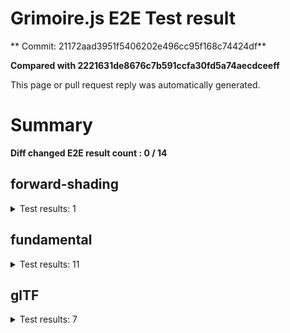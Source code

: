 # Grimoire.js E2E Test result

** Commit: 21172aad3951f5406202e496cc95f168c74424df**

**Compared with 2221631de8676c7b591ccfa30fd5a74aecdceeff**

This page or pull request reply was automatically generated.

# Summary

**Diff changed E2E result count : 0 / 14**



## forward-shading

<details>
    <summary>Test results: 1</summary>

<details>
    <summary>0:forward-shading/pbr-rougness-metallic[PASSED] -- (load: 12923 / waitFor: )</summary>





<img src="https://381-108731811-gh.circle-artifacts.com/0/tmp/circle-artifacts.HNtGVPz/diff/forward-shadingpbr-rougness-metallic.png"/>




<a href="http://jsrun.it/kyasbal/gCfn3#fundamental&#x3D;staging-21172aad3951f5406202e496cc95f168c74424df ">OPEN</a>



<details>
    <summary>Logs</summary>

```
log:%cGrimoire.js v0.21.1
plugins:

  1 : grimoirejs-math@1.15.1
  2 : grimoirejs-fundamental@0.30.0beta5
  3 : grimoirejs-forward-shading@1.10.2

To suppress this message,please inject a line &quot;gr.debug &#x3D; false;&quot; on the initializing timing. color:#44F;font-weight:bold;
```

</details>

<details>
    <summary>Meta</summary>


|Key|Value|
|:-:|:-:|
|config|[object Object]|
|loadTime|12923|
|logs|[object Object]|
|diffTestResult|true|
|url|http://jsrun.it/kyasbal/gCfn3#fundamental&#x3D;staging-21172aad3951f5406202e496cc95f168c74424df |


</details>

<details>
    <summary>Config</summary>


|Key|Value|
|:-:|:-:|
|url|http://jsrun.it/kyasbal/gCfn3|
|timeout|100000|
|waitFor||
|width|640|
|height|480|
|threshold|3%|
|shift|2|
|group|forward-shading|
|name|pbr-rougness-metallic|


</details>


</details>


---

 

</details>


## fundamental

<details>
    <summary>Test results: 11</summary>

<details>
    <summary>0:fundamental/texture-direction[PASSED] -- (load: 6734 / waitFor: )</summary>





<img src="https://381-108731811-gh.circle-artifacts.com/1/tmp/circle-artifacts.CX7sx0t/diff/fundamentaltexture-direction.png"/>




<a href="https://codepen.io/kyasbal-1994/debug/gXMBJV#fundamental&#x3D;staging-21172aad3951f5406202e496cc95f168c74424df ">OPEN</a>



<details>
    <summary>Logs</summary>

```
log:%cGrimoire.js v0.21.1
plugins:

  1 : grimoirejs-math@1.15.1
  2 : grimoirejs-fundamental@0.30.0beta5

To suppress this message,please inject a line &quot;gr.debug &#x3D; false;&quot; on the initializing timing. color:#44F;font-weight:bold;
```

</details>

<details>
    <summary>Meta</summary>


|Key|Value|
|:-:|:-:|
|config|[object Object]|
|loadTime|6734|
|logs|[object Object]|
|diffTestResult|true|
|url|https://codepen.io/kyasbal-1994/debug/gXMBJV#fundamental&#x3D;staging-21172aad3951f5406202e496cc95f168c74424df |


</details>

<details>
    <summary>Config</summary>


|Key|Value|
|:-:|:-:|
|url|https://codepen.io/kyasbal-1994/debug/gXMBJV|
|timeout|100000|
|waitFor||
|width|640|
|height|480|
|threshold|3%|
|shift|2|
|group|fundamental|
|name|texture-direction|


</details>


</details>


---


### 1:fundamental/uv\[NOT TESTED BEFORE\]

* load: 
* waitFor: 




<img src=""/>




<a href="">OPEN</a>



<details>
    <summary>Logs</summary>

```
```

</details>

<details>
    <summary>Meta</summary>


|Key|Value|
|:-:|:-:|


</details>

<details>
    <summary>Config</summary>


|Key|Value|
|:-:|:-:|


</details>


---


<details>
    <summary>2:fundamental/normal[PASSED] -- (load: 3394 / waitFor: )</summary>





<img src="https://381-108731811-gh.circle-artifacts.com/3/tmp/circle-artifacts.KQq9GNH/diff/fundamentalnormal.png"/>




<a href="https://codepen.io/kyasbal-1994/debug/RjGroo#fundamental&#x3D;staging-21172aad3951f5406202e496cc95f168c74424df ">OPEN</a>



<details>
    <summary>Logs</summary>

```
log:%cGrimoire.js v0.21.1
plugins:

  1 : grimoirejs-math@1.15.1
  2 : grimoirejs-fundamental@0.30.0beta5

To suppress this message,please inject a line &quot;gr.debug &#x3D; false;&quot; on the initializing timing. color:#44F;font-weight:bold;
```

</details>

<details>
    <summary>Meta</summary>


|Key|Value|
|:-:|:-:|
|config|[object Object]|
|loadTime|3394|
|logs|[object Object]|
|diffTestResult|true|
|url|https://codepen.io/kyasbal-1994/debug/RjGroo#fundamental&#x3D;staging-21172aad3951f5406202e496cc95f168c74424df |


</details>

<details>
    <summary>Config</summary>


|Key|Value|
|:-:|:-:|
|url|https://codepen.io/kyasbal-1994/debug/RjGroo|
|timeout|100000|
|waitFor||
|width|640|
|height|480|
|threshold|3%|
|shift|2|
|group|fundamental|
|name|normal|


</details>


</details>


---


<details>
    <summary>3:fundamental/wireframe[PASSED] -- (load: 2001 / waitFor: )</summary>





<img src="https://381-108731811-gh.circle-artifacts.com/0/tmp/circle-artifacts.HNtGVPz/diff/fundamentalwireframe.png"/>




<a href="https://codepen.io/kyasbal-1994/debug/MOmjyJ#fundamental&#x3D;staging-21172aad3951f5406202e496cc95f168c74424df ">OPEN</a>



<details>
    <summary>Logs</summary>

```
log:%cGrimoire.js v0.21.1
plugins:

  1 : grimoirejs-math@1.15.1
  2 : grimoirejs-fundamental@0.30.0beta5

To suppress this message,please inject a line &quot;gr.debug &#x3D; false;&quot; on the initializing timing. color:#44F;font-weight:bold;
```

</details>

<details>
    <summary>Meta</summary>


|Key|Value|
|:-:|:-:|
|config|[object Object]|
|loadTime|2001|
|logs|[object Object]|
|diffTestResult|true|
|url|https://codepen.io/kyasbal-1994/debug/MOmjyJ#fundamental&#x3D;staging-21172aad3951f5406202e496cc95f168c74424df |


</details>

<details>
    <summary>Config</summary>


|Key|Value|
|:-:|:-:|
|url|https://codepen.io/kyasbal-1994/debug/MOmjyJ|
|timeout|100000|
|waitFor||
|width|640|
|height|480|
|threshold|3%|
|shift|2|
|group|fundamental|
|name|wireframe|


</details>


</details>


---


<details>
    <summary>4:fundamental/canvasFollowRelative[PASSED] -- (load: 1421 / waitFor: )</summary>





<img src="https://381-108731811-gh.circle-artifacts.com/1/tmp/circle-artifacts.CX7sx0t/diff/fundamentalcanvasFollowRelative.png"/>




<a href="https://codepen.io/kyasbal-1994/debug/bf323f6b9725ceb75f0865d6dddd68b9#fundamental&#x3D;staging-21172aad3951f5406202e496cc95f168c74424df ">OPEN</a>



<details>
    <summary>Logs</summary>

```
log:%cGrimoire.js v0.21.1
plugins:

  1 : grimoirejs-math@1.15.1
  2 : grimoirejs-fundamental@0.30.0beta5

To suppress this message,please inject a line &quot;gr.debug &#x3D; false;&quot; on the initializing timing. color:#44F;font-weight:bold;
```

</details>

<details>
    <summary>Meta</summary>


|Key|Value|
|:-:|:-:|
|config|[object Object]|
|loadTime|1421|
|logs|[object Object]|
|diffTestResult|true|
|url|https://codepen.io/kyasbal-1994/debug/bf323f6b9725ceb75f0865d6dddd68b9#fundamental&#x3D;staging-21172aad3951f5406202e496cc95f168c74424df |


</details>

<details>
    <summary>Config</summary>


|Key|Value|
|:-:|:-:|
|url|https://codepen.io/kyasbal-1994/debug/bf323f6b9725ceb75f0865d6dddd68b9|
|timeout|100000|
|waitFor||
|width|640|
|height|480|
|threshold|3%|
|shift|2|
|group|fundamental|
|name|canvasFollowRelative|


</details>


</details>


---


### 5:fundamental/canvasConsiderBorder\[NOT TESTED BEFORE\]

* load: 
* waitFor: 




<img src=""/>




<a href="">OPEN</a>



<details>
    <summary>Logs</summary>

```
```

</details>

<details>
    <summary>Meta</summary>


|Key|Value|
|:-:|:-:|


</details>

<details>
    <summary>Config</summary>


|Key|Value|
|:-:|:-:|


</details>


---


<details>
    <summary>6:fundamental/dynamicParentSizeChange[PASSED] -- (load: 3399 / waitFor: )</summary>





<img src="https://381-108731811-gh.circle-artifacts.com/3/tmp/circle-artifacts.KQq9GNH/diff/fundamentaldynamicParentSizeChange.png"/>




<a href="https://codepen.io/kyasbal-1994/debug/074bef092e7a50ed3e33fe7c75c923e6#fundamental&#x3D;staging-21172aad3951f5406202e496cc95f168c74424df ">OPEN</a>



<details>
    <summary>Logs</summary>

```
log:%cGrimoire.js v0.21.1
plugins:

  1 : grimoirejs-math@1.15.1
  2 : grimoirejs-fundamental@0.30.0beta5

To suppress this message,please inject a line &quot;gr.debug &#x3D; false;&quot; on the initializing timing. color:#44F;font-weight:bold;
```

</details>

<details>
    <summary>Meta</summary>


|Key|Value|
|:-:|:-:|
|config|[object Object]|
|loadTime|3399|
|logs|[object Object]|
|diffTestResult|true|
|url|https://codepen.io/kyasbal-1994/debug/074bef092e7a50ed3e33fe7c75c923e6#fundamental&#x3D;staging-21172aad3951f5406202e496cc95f168c74424df |


</details>

<details>
    <summary>Config</summary>


|Key|Value|
|:-:|:-:|
|url|https://codepen.io/kyasbal-1994/debug/074bef092e7a50ed3e33fe7c75c923e6|
|timeout|100000|
|waitFor||
|width|640|
|height|480|
|threshold|3%|
|shift|2|
|group|fundamental|
|name|dynamicParentSizeChange|


</details>


</details>


---


<details>
    <summary>7:fundamental/drawerContext[PASSED] -- (load: 2413 / waitFor: )</summary>





<img src="https://381-108731811-gh.circle-artifacts.com/0/tmp/circle-artifacts.HNtGVPz/diff/fundamentaldrawerContext.png"/>




<a href="https://codepen.io/kyasbal-1994/debug/b26f4b576f96d077eb0aab1d6b88668f#fundamental&#x3D;staging-21172aad3951f5406202e496cc95f168c74424df ">OPEN</a>



<details>
    <summary>Logs</summary>

```
log:%cGrimoire.js v0.21.1
plugins:

  1 : grimoirejs-math@1.15.1
  2 : grimoirejs-fundamental@0.30.0beta5

To suppress this message,please inject a line &quot;gr.debug &#x3D; false;&quot; on the initializing timing. color:#44F;font-weight:bold;
```

</details>

<details>
    <summary>Meta</summary>


|Key|Value|
|:-:|:-:|
|config|[object Object]|
|loadTime|2413|
|logs|[object Object]|
|diffTestResult|true|
|url|https://codepen.io/kyasbal-1994/debug/b26f4b576f96d077eb0aab1d6b88668f#fundamental&#x3D;staging-21172aad3951f5406202e496cc95f168c74424df |


</details>

<details>
    <summary>Config</summary>


|Key|Value|
|:-:|:-:|
|url|https://codepen.io/kyasbal-1994/debug/b26f4b576f96d077eb0aab1d6b88668f|
|timeout|100000|
|waitFor||
|width|640|
|height|480|
|threshold|3%|
|shift|2|
|group|fundamental|
|name|drawerContext|


</details>


</details>


---


<details>
    <summary>8:fundamental/drawerContext2[PASSED] -- (load: 1625 / waitFor: )</summary>





<img src="https://381-108731811-gh.circle-artifacts.com/1/tmp/circle-artifacts.CX7sx0t/diff/fundamentaldrawerContext2.png"/>




<a href="https://s.codepen.io/kyasbal-1994/debug/c0e1065f3c412d326859c69fc4befb52#fundamental&#x3D;staging-21172aad3951f5406202e496cc95f168c74424df ">OPEN</a>



<details>
    <summary>Logs</summary>

```
log:%cGrimoire.js v0.21.1
plugins:

  1 : grimoirejs-math@1.15.1
  2 : grimoirejs-fundamental@0.30.0beta5

To suppress this message,please inject a line &quot;gr.debug &#x3D; false;&quot; on the initializing timing. color:#44F;font-weight:bold;
```

</details>

<details>
    <summary>Meta</summary>


|Key|Value|
|:-:|:-:|
|config|[object Object]|
|loadTime|1625|
|logs|[object Object]|
|diffTestResult|true|
|url|https://s.codepen.io/kyasbal-1994/debug/c0e1065f3c412d326859c69fc4befb52#fundamental&#x3D;staging-21172aad3951f5406202e496cc95f168c74424df |


</details>

<details>
    <summary>Config</summary>


|Key|Value|
|:-:|:-:|
|url|https://s.codepen.io/kyasbal-1994/debug/c0e1065f3c412d326859c69fc4befb52|
|timeout|100000|
|waitFor||
|width|640|
|height|480|
|threshold|3%|
|shift|2|
|group|fundamental|
|name|drawerContext2|


</details>


</details>


---


### 9:fundamental/dynamicMaterialOverride\[NOT TESTED BEFORE\]

* load: 
* waitFor: 




<img src=""/>




<a href="">OPEN</a>



<details>
    <summary>Logs</summary>

```
```

</details>

<details>
    <summary>Meta</summary>


|Key|Value|
|:-:|:-:|


</details>

<details>
    <summary>Config</summary>


|Key|Value|
|:-:|:-:|


</details>


---


### 10:fundamental/dynamicMaterialOverride2\[NOT TESTED BEFORE\]

* load: 1454
* waitFor: 




<img src="https://381-108731811-gh.circle-artifacts.com/3/tmp/circle-artifacts.KQq9GNH/current/fundamentaldynamicMaterialOverride2.png"/>




<a href="https://s.codepen.io/kyasbal-1994/debug/2b6a359c9bcfdbc01c77fc1a4aebbb34#fundamental&#x3D;staging-21172aad3951f5406202e496cc95f168c74424df ">OPEN</a>



<details>
    <summary>Logs</summary>

```
log:%cGrimoire.js v0.21.1
plugins:

  1 : grimoirejs-math@1.15.1
  2 : grimoirejs-fundamental@0.30.0beta5

To suppress this message,please inject a line &quot;gr.debug &#x3D; false;&quot; on the initializing timing. color:#44F;font-weight:bold;
```

</details>

<details>
    <summary>Meta</summary>


|Key|Value|
|:-:|:-:|
|config|[object Object]|
|loadTime|1454|
|logs|[object Object]|
|diffTestResult|true|
|url|https://s.codepen.io/kyasbal-1994/debug/2b6a359c9bcfdbc01c77fc1a4aebbb34#fundamental&#x3D;staging-21172aad3951f5406202e496cc95f168c74424df |


</details>

<details>
    <summary>Config</summary>


|Key|Value|
|:-:|:-:|
|url|https://s.codepen.io/kyasbal-1994/debug/2b6a359c9bcfdbc01c77fc1a4aebbb34|
|timeout|100000|
|waitFor||
|width|640|
|height|480|
|threshold|3%|
|shift|2|
|group|fundamental|
|name|dynamicMaterialOverride2|


</details>


---

 

</details>


## glTF

<details>
    <summary>Test results: 7</summary>

<details>
    <summary>0:glTF/gltf-triangle[PASSED] -- (load: 1389 / waitFor: )</summary>





<img src="https://381-108731811-gh.circle-artifacts.com/0/tmp/circle-artifacts.HNtGVPz/diff/glTFgltf-triangle.png"/>




<a href="https://codepen.io/kyasbal-1994/debug/e8ca361b9c48e123380f391d31210de5#fundamental&#x3D;staging-21172aad3951f5406202e496cc95f168c74424df ">OPEN</a>



<details>
    <summary>Logs</summary>

```
log:%cGrimoire.js v0.21.1
plugins:

  1 : grimoirejs-math@1.15.1
  2 : grimoirejs-fundamental@0.30.0beta5
  3 : grimoirejs-animation@1.4.1
  4 : grimoirejs-forward-shading@1.10.2
  5 : grimoirejs-gltf@2.3.21

To suppress this message,please inject a line &quot;gr.debug &#x3D; false;&quot; on the initializing timing. color:#44F;font-weight:bold;
```

</details>

<details>
    <summary>Meta</summary>


|Key|Value|
|:-:|:-:|
|config|[object Object]|
|loadTime|1389|
|logs|[object Object]|
|diffTestResult|true|
|url|https://codepen.io/kyasbal-1994/debug/e8ca361b9c48e123380f391d31210de5#fundamental&#x3D;staging-21172aad3951f5406202e496cc95f168c74424df |


</details>

<details>
    <summary>Config</summary>


|Key|Value|
|:-:|:-:|
|url|https://codepen.io/kyasbal-1994/debug/e8ca361b9c48e123380f391d31210de5|
|timeout|100000|
|waitFor||
|width|640|
|height|480|
|threshold|3%|
|shift|2|
|group|glTF|
|name|gltf-triangle|


</details>


</details>


---


<details>
    <summary>1:glTF/gltf-triangle-without-indices[PASSED] -- (load: 1431 / waitFor: )</summary>





<img src="https://381-108731811-gh.circle-artifacts.com/1/tmp/circle-artifacts.CX7sx0t/diff/glTFgltf-triangle-without-indices.png"/>




<a href="https://codepen.io/kyasbal-1994/debug/b5b1bc440f20c52166aeefd01cbb677e#fundamental&#x3D;staging-21172aad3951f5406202e496cc95f168c74424df ">OPEN</a>



<details>
    <summary>Logs</summary>

```
log:%cGrimoire.js v0.21.1
plugins:

  1 : grimoirejs-math@1.15.1
  2 : grimoirejs-fundamental@0.30.0beta5
  3 : grimoirejs-animation@1.4.1
  4 : grimoirejs-forward-shading@1.10.2
  5 : grimoirejs-gltf@2.3.21

To suppress this message,please inject a line &quot;gr.debug &#x3D; false;&quot; on the initializing timing. color:#44F;font-weight:bold;
```

</details>

<details>
    <summary>Meta</summary>


|Key|Value|
|:-:|:-:|
|config|[object Object]|
|loadTime|1431|
|logs|[object Object]|
|diffTestResult|true|
|url|https://codepen.io/kyasbal-1994/debug/b5b1bc440f20c52166aeefd01cbb677e#fundamental&#x3D;staging-21172aad3951f5406202e496cc95f168c74424df |


</details>

<details>
    <summary>Config</summary>


|Key|Value|
|:-:|:-:|
|url|https://codepen.io/kyasbal-1994/debug/b5b1bc440f20c52166aeefd01cbb677e|
|timeout|100000|
|waitFor||
|width|640|
|height|480|
|threshold|3%|
|shift|2|
|group|glTF|
|name|gltf-triangle-without-indices|


</details>


</details>


---


### 2:glTF/gltf-simple-meshes\[NOT TESTED BEFORE\]

* load: 
* waitFor: 




<img src=""/>




<a href="">OPEN</a>



<details>
    <summary>Logs</summary>

```
```

</details>

<details>
    <summary>Meta</summary>


|Key|Value|
|:-:|:-:|


</details>

<details>
    <summary>Config</summary>


|Key|Value|
|:-:|:-:|


</details>


---


<details>
    <summary>3:glTF/gltf-suzane[PASSED] -- (load: 1252 / waitFor: )</summary>





<img src="https://381-108731811-gh.circle-artifacts.com/3/tmp/circle-artifacts.KQq9GNH/diff/glTFgltf-suzane.png"/>




<a href="https://s.codepen.io/kyasbal-1994/debug/fac20bbbeb4713f2a2169b09f615b741#fundamental&#x3D;staging-21172aad3951f5406202e496cc95f168c74424df ">OPEN</a>



<details>
    <summary>Logs</summary>

```
log:%cGrimoire.js v0.21.1
plugins:

  1 : grimoirejs-math@1.15.1
  2 : grimoirejs-fundamental@0.30.0beta5
  3 : grimoirejs-animation@1.4.1
  4 : grimoirejs-forward-shading@1.10.2
  5 : grimoirejs-gltf@2.3.21

To suppress this message,please inject a line &quot;gr.debug &#x3D; false;&quot; on the initializing timing. color:#44F;font-weight:bold;
```

</details>

<details>
    <summary>Meta</summary>


|Key|Value|
|:-:|:-:|
|config|[object Object]|
|loadTime|1252|
|logs|[object Object]|
|diffTestResult|true|
|url|https://s.codepen.io/kyasbal-1994/debug/fac20bbbeb4713f2a2169b09f615b741#fundamental&#x3D;staging-21172aad3951f5406202e496cc95f168c74424df |


</details>

<details>
    <summary>Config</summary>


|Key|Value|
|:-:|:-:|
|url|https://s.codepen.io/kyasbal-1994/debug/fac20bbbeb4713f2a2169b09f615b741|
|timeout|100000|
|waitFor||
|width|640|
|height|480|
|threshold|3%|
|shift|2|
|group|glTF|
|name|gltf-suzane|


</details>


</details>


---


<details>
    <summary>4:glTF/gltf-duck[PASSED] -- (load: 823 / waitFor: )</summary>





<img src="https://381-108731811-gh.circle-artifacts.com/0/tmp/circle-artifacts.HNtGVPz/diff/glTFgltf-duck.png"/>




<a href="https://s.codepen.io/kyasbal-1994/debug/a600e4dd689e739ba59ff8e01b69e92e#fundamental&#x3D;staging-21172aad3951f5406202e496cc95f168c74424df ">OPEN</a>



<details>
    <summary>Logs</summary>

```
log:%cGrimoire.js v0.21.1
plugins:

  1 : grimoirejs-math@1.15.1
  2 : grimoirejs-fundamental@0.30.0beta5
  3 : grimoirejs-animation@1.4.1
  4 : grimoirejs-forward-shading@1.10.2
  5 : grimoirejs-gltf@2.3.21

To suppress this message,please inject a line &quot;gr.debug &#x3D; false;&quot; on the initializing timing. color:#44F;font-weight:bold;
```

</details>

<details>
    <summary>Meta</summary>


|Key|Value|
|:-:|:-:|
|config|[object Object]|
|loadTime|823|
|logs|[object Object]|
|diffTestResult|true|
|url|https://s.codepen.io/kyasbal-1994/debug/a600e4dd689e739ba59ff8e01b69e92e#fundamental&#x3D;staging-21172aad3951f5406202e496cc95f168c74424df |


</details>

<details>
    <summary>Config</summary>


|Key|Value|
|:-:|:-:|
|url|https://s.codepen.io/kyasbal-1994/debug/a600e4dd689e739ba59ff8e01b69e92e|
|timeout|100000|
|waitFor||
|width|640|
|height|480|
|threshold|3%|
|shift|2|
|group|glTF|
|name|gltf-duck|


</details>


</details>


---


<details>
    <summary>5:glTF/gltf-embedded-simple-meshes[PASSED] -- (load: 1119 / waitFor: )</summary>





<img src="https://381-108731811-gh.circle-artifacts.com/1/tmp/circle-artifacts.CX7sx0t/diff/glTFgltf-embedded-simple-meshes.png"/>




<a href="https://codepen.io/kyasbal-1994/debug/afa9b0bc42997cb884682dfaafd3529d#fundamental&#x3D;staging-21172aad3951f5406202e496cc95f168c74424df ">OPEN</a>



<details>
    <summary>Logs</summary>

```
log:%cGrimoire.js v0.21.1
plugins:

  1 : grimoirejs-math@1.15.1
  2 : grimoirejs-fundamental@0.30.0beta5
  3 : grimoirejs-animation@1.4.1
  4 : grimoirejs-forward-shading@1.10.2
  5 : grimoirejs-gltf@2.3.21

To suppress this message,please inject a line &quot;gr.debug &#x3D; false;&quot; on the initializing timing. color:#44F;font-weight:bold;
```

</details>

<details>
    <summary>Meta</summary>


|Key|Value|
|:-:|:-:|
|config|[object Object]|
|loadTime|1119|
|logs|[object Object]|
|diffTestResult|true|
|url|https://codepen.io/kyasbal-1994/debug/afa9b0bc42997cb884682dfaafd3529d#fundamental&#x3D;staging-21172aad3951f5406202e496cc95f168c74424df |


</details>

<details>
    <summary>Config</summary>


|Key|Value|
|:-:|:-:|
|url|https://codepen.io/kyasbal-1994/debug/afa9b0bc42997cb884682dfaafd3529d|
|timeout|100000|
|waitFor||
|width|640|
|height|480|
|threshold|3%|
|shift|2|
|group|glTF|
|name|gltf-embedded-simple-meshes|


</details>


</details>


---


### 6:glTF/gltf-embedded-duck\[NOT TESTED BEFORE\]

* load: 
* waitFor: 




<img src=""/>




<a href="">OPEN</a>



<details>
    <summary>Logs</summary>

```
```

</details>

<details>
    <summary>Meta</summary>


|Key|Value|
|:-:|:-:|


</details>

<details>
    <summary>Config</summary>


|Key|Value|
|:-:|:-:|


</details>


---

 

</details>
 